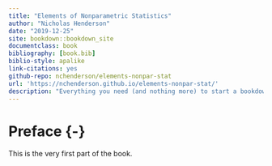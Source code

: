 ```yaml
--- 
title: "Elements of Nonparametric Statistics"
author: "Nicholas Henderson"
date: "2019-12-25"
site: bookdown::bookdown_site
documentclass: book
bibliography: [book.bib]
biblio-style: apalike
link-citations: yes
github-repo: nchenderson/elements-nonpar-stat
url: 'https://nchenderson.github.io/elements-nonpar-stat/'
description: "Everything you need (and nothing more) to start a bookdown book."
---
```


# Preface {-}

This is the very first part of the book.
